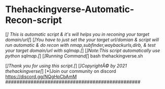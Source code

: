 # Thehackingverse-Automatic-Recon-script
[*] This is automatic script & it's will helps you in reconing your target domain/url[*]
[*]You have to just set the your target url/domian & script will run automatic & do recon with nmap,subfinder,waybackurls,dirb,
& test your target domain/url with sqlmap.[*]
[*]Note:This script automatically use python sqlmap.[*]
[*]Running Command[*]
bash thehackingverse.sh

[*]Thank you for using this script.[*]
[*]CopyrightÂ© by 2021 thehackingverse[*]
[*]Join our community on discord https://discord.gg/NQgHpCbAmM
################################################
